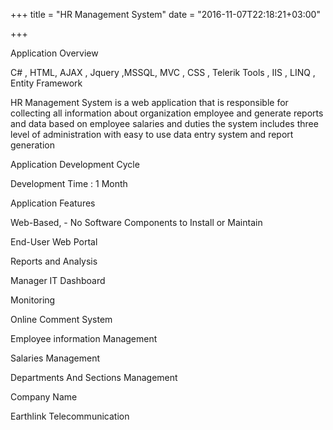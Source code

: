 +++
title = "HR Management System"
date = "2016-11-07T22:18:21+03:00"

+++

Application Overview

C# , HTML, AJAX , Jquery ,MSSQL, MVC , CSS , Telerik Tools , IIS , LINQ , Entity Framework

HR Management System is a web application that is responsible for collecting all information about organization employee and generate reports and data based on employee salaries and duties the system includes three level of administration with easy to use data entry system
and report generation

Application Development Cycle

Development Time : 1 Month

Application Features

Web-Based, - No Software Components to Install or Maintain

End-User Web Portal

Reports and Analysis

Manager IT Dashboard

Monitoring

Online Comment System

Employee information Management

Salaries Management

Departments And Sections Management



Company Name

Earthlink Telecommunication
